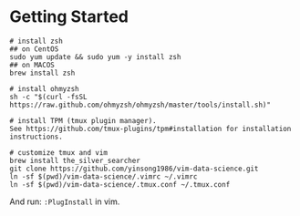 # Getting Started
    
    # install zsh
    ## on CentOS
    sudo yum update && sudo yum -y install zsh
    ## on MACOS
    brew install zsh
    
    # install ohmyzsh
    sh -c "$(curl -fsSL https://raw.github.com/ohmyzsh/ohmyzsh/master/tools/install.sh)"

    # install TPM (tmux plugin manager).
    See https://github.com/tmux-plugins/tpm#installation for installation instructions.    

    # customize tmux and vim
    brew install the_silver_searcher
    git clone https://github.com/yinsong1986/vim-data-science.git
    ln -sf $(pwd)/vim-data-science/.vimrc ~/.vimrc
    ln -sf $(pwd)/vim-data-science/.tmux.conf ~/.tmux.conf

    
And run: `:PlugInstall` in vim.

